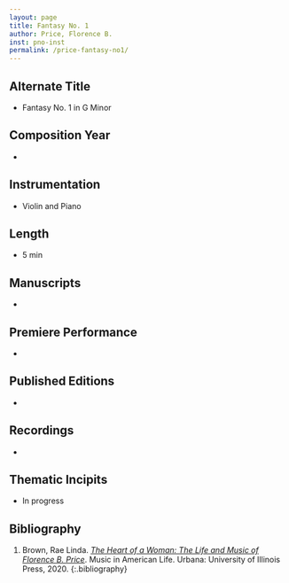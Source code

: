 ```yaml
---
layout: page
title: Fantasy No. 1
author: Price, Florence B.
inst: pno-inst
permalink: /price-fantasy-no1/
---
```


## Alternate Title
- Fantasy No. 1 in G Minor

## Composition Year
- 

## Instrumentation
- Violin and Piano

## Length
- 5 min

## Manuscripts
- 

## Premiere Performance
- 

## Published Editions
- 

## Recordings
- 

## Thematic Incipits
- In progress

## Bibliography
1. Brown, Rae Linda. <a href="https://www.worldcat.org/title/1122800180" target="_blank">*The Heart of a Woman: The Life and Music of Florence B. Price*</a>. Music in American Life. Urbana: University of Illinois Press, 2020.
{:.bibliography}